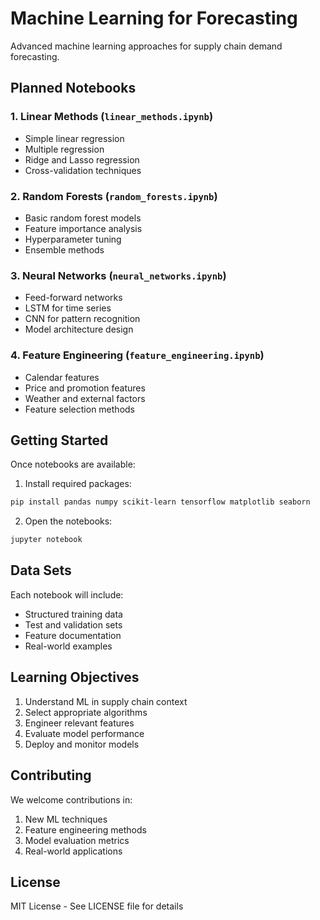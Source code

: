 # Machine Learning for Forecasting

Advanced machine learning approaches for supply chain demand forecasting.

## Planned Notebooks

### 1. Linear Methods (`linear_methods.ipynb`)
- Simple linear regression
- Multiple regression
- Ridge and Lasso regression
- Cross-validation techniques

### 2. Random Forests (`random_forests.ipynb`)
- Basic random forest models
- Feature importance analysis
- Hyperparameter tuning
- Ensemble methods

### 3. Neural Networks (`neural_networks.ipynb`)
- Feed-forward networks
- LSTM for time series
- CNN for pattern recognition
- Model architecture design

### 4. Feature Engineering (`feature_engineering.ipynb`)
- Calendar features
- Price and promotion features
- Weather and external factors
- Feature selection methods

## Getting Started
Once notebooks are available:
1. Install required packages:
```bash
pip install pandas numpy scikit-learn tensorflow matplotlib seaborn
```

2. Open the notebooks:
```bash
jupyter notebook
```

## Data Sets
Each notebook will include:
- Structured training data
- Test and validation sets
- Feature documentation
- Real-world examples

## Learning Objectives
1. Understand ML in supply chain context
2. Select appropriate algorithms
3. Engineer relevant features
4. Evaluate model performance
5. Deploy and monitor models

## Contributing
We welcome contributions in:
1. New ML techniques
2. Feature engineering methods
3. Model evaluation metrics
4. Real-world applications

## License
MIT License - See LICENSE file for details
